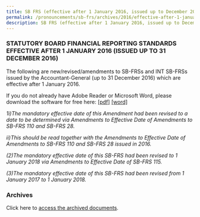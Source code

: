```yaml
---
title: SB FRS (effective after 1 January 2016, issued up to December 2016)
permalink: /pronouncements/sb-frs/archives/2016/effective-after-1-january-2016-issued-up-to-december-2016/
description: SB FRS (effective after 1 January 2016, issued up to December 2016)
---
```

### STATUTORY BOARD FINANCIAL REPORTING STANDARDS EFFECTIVE AFTER 1 JANUARY 2016 (ISSUED UP TO 31 DECEMBER 2016)

  

The following are new/revised/amendments to SB-FRSs and INT SB-FRSs issued by the Accountant-General (up to 31 December 2016) which are effective after 1 January 2016.

If you do not already have Adobe Reader or Microsoft Word, please download the software for free here: [\[pdf\]](http://www.adobe.com/products/acrobat/readstep2.html) [\[word\]](http://www.microsoft.com/downloads/details.aspx?FamilyID=95e24c87-8732-48d5-8689-ab826e7b8fdf&DisplayLang=en)

*1i)The mandatory effective date of this Amendment had been revised to a date to be determined via Amendments to Effective Date of Amendments to SB-FRS 110 and SB-FRS 28.*

*ii)This should be read together with the Amendments to Effective Date of Amendments to SB-FRS 110 and SB-FRS 28 issued in 2016.*

*(2)The mandatory effective date of this SB-FRS had been revised to 1 January 2018 via Amendments to Effective Date of SB-FRS 115.*

*(3)The mandatory effective date of this SB-FRS had been revised from 1 January 2017 to 1 January 2018.*

### Archives 

Click here to [access the archived documents](/pronouncements/sb-frs/archives/).